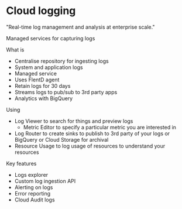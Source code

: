 # Cloud logging

"Real-time log management and analysis at enterprise scale."

Managed services for capturing logs

What is

* Centralise repository for ingesting logs
* System and application logs
* Managed service
* Uses FlentD agent
* Retain logs for 30 days
* Streams logs to pub/sub to 3rd party apps
* Analytics with BigQuery


Using

* Log Viewer to search for things and preview logs
  * Metric Editor to specify a particular metric you are interested in
* Log Router to create sinks to publish to 3rd party of your logs or BigQuery or Cloud Storage for archival
* Resource Usage to log usage of resources to understand your resources



Key features

- Logs explorer
- Custom log ingestion API
- Alerting on logs
- Error reporting
- Cloud Audit logs
